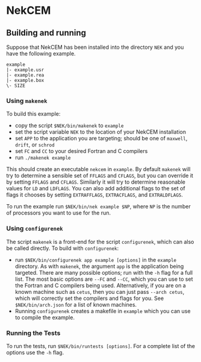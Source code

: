 # NekCEM

## Building and running

Suppose that NekCEM has been installed into the directory `NEK` and
you have the following example.

```
example
|- example.usr
|- example.rea
|- example.box
\- SIZE
```

### Using `makenek`

To build this example:

- copy the script `$NEK/bin/makenek` to `example`
- set the script variable `NEK` to the location of your NekCEM
  installation
- set `APP` to the application you are targeting; should be one of
  `maxwell`, `drift`, or `schrod`
- set `FC` and `CC` to your desired Fortran and C compilers
- run `./makenek example`

This should create an executable `nekcem` in `example`. By default
`makenek` will try to determine a sensible set of `FFLAGS` and
`CFLAGS`, but you can override it by setting `FFLAGS` and `CFLAGS`.
Similarly it will try to determine reasonable values for `LD` and
`LDFLAGS`. You can also add additional flags to the set of flags it
chooses by setting `EXTRAFFLAGS`, `EXTRACFLAGS`, and `EXTRALDFLAGS`.

To run the example run `$NEK/bin/nek example $NP`, where `NP` is the
number of processors you want to use for the run.

### Using `configurenek`

The script `makenek` is a front-end for the script `configurenek`,
which can also be called directly. To build with `configurenek`:

- run `$NEK/bin/configurenek app example [options]` in the `example`
  directory. As with `makenek`, the argument `app` is the application
  being targeted. There are many possible options; run with the `-h`
  flag for a full list. The most basic options are `--FC` and `--CC`,
  which you can use to set the Fortran and C compilers being
  used. Alternatively, if you are on a known machine such as `cetus`,
  then you can just pass `--arch cetus`, which will correctly set the
  compilers and flags for you. See `$NEK/bin/arch.json` for a list of
  known machines.
- Running `configurenek` creates a makefile in `example` which you can
  use to compile the example.

### Running the Tests

To run the tests, run `$NEK/bin/runtests [options]`. For a complete
list of the options use the `-h` flag.

